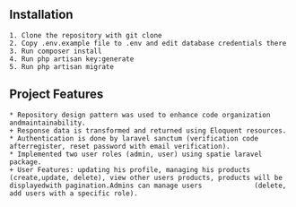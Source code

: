 ## Installation
    1. Clone the repository with git clone
    2. Copy .env.example file to .env and edit database credentials there
    3. Run composer install
    4. Run php artisan key:generate
    5. Run php artisan migrate

## Project Features
    * Repository design pattern was used to enhance code organization andmaintainability.
    + Response data is transformed and returned using Eloquent resources.
    * Authentication is done by laravel sanctum (verification code afterregister, reset password with email verification).
    * Implemented two user roles (admin, user) using spatie laravel package.
    + User Features: updating his profile, managing his products (create,update, delete), view other users products, products will be displayedwith pagination.Admins can manage users             (delete, add users with a specific role).
    
